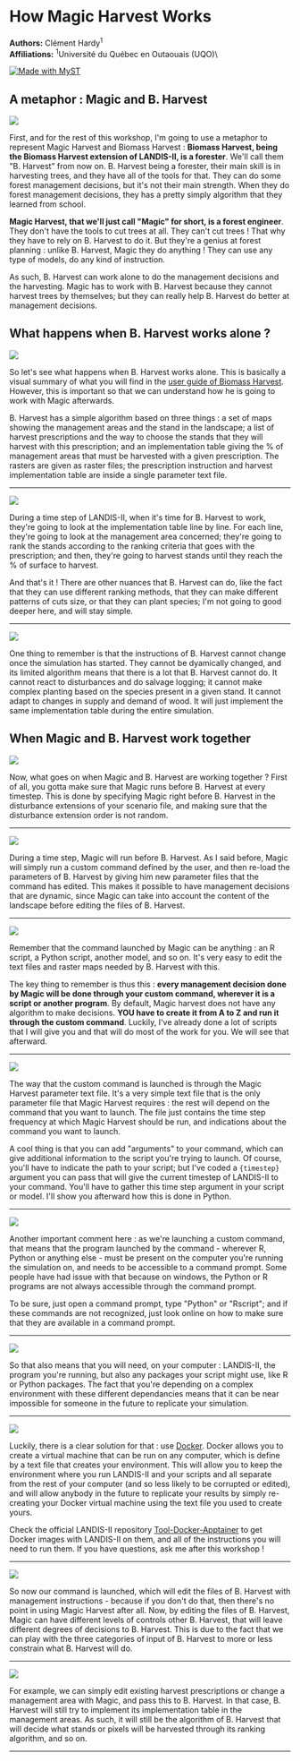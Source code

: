 # How Magic Harvest Works

**Authors:** Clément Hardy<sup>1</sup> \
**Affiliations:** <sup>1</sup>Université du Québec en Outaouais (UQO)\

[![Made with MyST](https://img.shields.io/badge/made%20with-myst-orange)](https://myst.tools)

## A metaphor : Magic and B. Harvest

![](./images/Slide5.jpg)</br>

First, and for the rest of this workshop, I'm going to use a metaphor to represent Magic Harvest and Biomass Harvest : **Biomass Harvest, being the Biomass Harvest extension of LANDIS-II, is a forester**. We'll call them "B. Harvest" from now on. B. Harvest being a forester, their main skill is in harvesting trees, and they have all of the tools for that. They can do some forest management decisions, but it's not their main strength. When they do forest management decisions, they has a pretty simply algorithm that they learned from school.

**Magic Harvest, that we'll just call "Magic" for short, is a forest engineer**. They don't have the tools to cut trees at all. They can't cut trees ! That why they have to rely on B. Harvest to do it. But they're a genius at forest planning : unlike B. Harvest, Magic they do anything ! They can use any type of models, do any kind of instruction.

As such, B. Harvest can work alone to do the management decisions and the harvesting. Magic has to work with B. Harvest because they cannot harvest trees by themselves; but they can really help B. Harvest do better at management decisions.

## What happens when B. Harvest works alone ?

![](./images/Slide6.jpg)</br>

So let's see what happens when B. Harvest works alone. This is basically a visual summary of what you will find in the [user guide of Biomass Harvest](https://github.com/LANDIS-II-Foundation/Extension-Biomass-Harvest/tree/master/docs). However, this is important so that we can understand how he is going to work with Magic afterwards.


B. Harvest has a simple algorithm based on three things : a set of maps showing the management areas and the stand in the landscape; a list of harvest prescriptions and the way to choose the stands that they will harvest with this prescription; and an implementation table giving the % of management areas that must be harvested with a given prescription. The rasters are given as raster files; the prescription instruction and harvest implementation table are inside a single parameter text file.

* * *

![](./images/Slide7.jpg)</br>

During a time step of LANDIS-II, when it's time for B. Harvest to work, they're going to look at the implementation table line by line. For each line, they're going to look at the management area concerned; they're going to rank the stands according to the ranking criteria that goes with the prescription; and then, they're going to harvest stands until they reach the % of surface to harvest.

And that's it ! There are other nuances that B. Harvest can do, like the fact that they can use different ranking methods, that they can make different patterns of cuts size, or that they can plant species; I'm not going to good deeper here, and will stay simple.

* * *

![](./images/Slide8.jpg)</br>

One thing to remember is that the instructions of B. Harvest cannot change once the simulation has started. They cannot be dyamically changed, and its limited algorithm means that there is a lot that B. Harvest cannot do. It cannot react to disturbances and do salvage logging; it cannot make complex planting based on the species present in a given stand. It cannot adapt to changes in supply and demand of wood. It will just implement the same implementation table during the entire simulation.

## When Magic and B. Harvest work together

![](./images/Slide9.jpg)</br>

Now, what goes on when Magic and B. Harvest are working together ? First of all, you gotta make sure that Magic runs before B. Harvest at every timestep. This is done by specifying Magic right before B. Harvest in the disturbance extensions of your scenario file, and making sure that the disturbance extension order is not random.

* * *

![](./images/Slide10.jpg)</br>

During a time step, Magic will run before B. Harvest. As I said before, Magic will simply run a custom command defined by the user, and then re-load the parameters of B. Harvest by giving him new parameter files that the command has edited. This makes it possible to have management decisions that are dynamic, since Magic can take into account the content of the landscape before editing the files of B. Harvest.

* * *

![](./images/Slide11.jpg)</br>

Remember that the command launched by Magic can be anything : an R script, a Python script, another model, and so on. It's very easy to edit the text files and raster maps needed by B. Harvest with this.

The key thing to remember is thus this : **every management decision done by Magic will be done through your custom command, wherever it is a script or another program**. By default, Magic harvest does not have any algorithm to make decisions. **YOU have to create it from A to Z and run it through the custom command**. Luckily, I've already done a lot of scripts that I will give you and that will do most of the work for you. We will see that afterward.

* * *

![](./images/Slide12.jpg)</br>

The way that the custom command is launched is through the Magic Harvest parameter text file. It's a very simple text file that is the only parameter file that Magic Harvest requires : the rest will depend on the command that you want to launch. The file just contains the time step frequency at which Magic Harvest should be run, and indications about the command you want to launch.

A cool thing is that you can add "arguments" to your command, which can give additional information to the script you're trying to launch. Of course, you'll have to indicate the path to your script; but I've coded a `{timestep}` argument you can pass that will give the current timestep of LANDIS-II to your command. You'll have to gather this time step argument in your script or model. I'll show you afterward how this is done in Python.

* * *

![](./images/Slide13.jpg)</br>

Another important comment here : as we're launching a custom command, that means that the program launched by the command - wherever R, Python or anything else - must be present on the computer you're running the simulation on, and needs to be accessible to a command prompt. Some people have had issue with that because on windows, the Python or R programs are not always accessible through the command prompt.

To be sure, just open a command prompt, type "Python" or "Rscript"; and if these commands are not recognized, just look online on how to make sure that they are available in a command prompt.

* * *

![](./images/Slide14.jpg)</br>

So that also means that you will need, on your computer : LANDIS-II, the program you're running, but also any packages your script might use, like R or Python packages. The fact that you're depending on a complex environment with these different dependancies means that it can be near impossible for someone in the future to replicate your simulation. 

* * *

![](./images/Slide15.jpg)</br>

Luckily, there is a clear solution for that : use [Docker](https://www.docker.com/). Docker allows you to create a virtual machine that can be run on any computer, which is define by a text file that creates your environment. This will allow you to keep the environment where you run LANDIS-II and your scripts and all separate from the rest of your computer (and so less likely to be corrupted or edited), and will allow anybody in the future to replicate your results by simply re-creating your Docker virtual machine using the text file you used to create yours.

Check the official LANDIS-II repository [Tool-Docker-Apptainer](https://github.com/LANDIS-II-Foundation/Tool-Docker-Apptainer) to get Docker images with LANDIS-II on them, and all of the instructions you will need to run them. If you have questions, ask me after this workshop !

* * *

![](./images/Slide16.jpg)</br>

So now our command is launched, which will edit the files of B. Harvest with management instructions - because if you don't do that, then there's no point in using Magic Harvest after all. Now, by editing the files of B. Harvest, Magic can have different levels of controls other B. Harvest, that will leave different degrees of decisions to B. Harvest. This is due to the fact that we can play with the three categories of input of B. Harvest to more or less constrain what B. Harvest will do.

* * *

![](./images/Slide17.jpg)</br>


For example, we can simply edit existing harvest prescriptions or change a management area with Magic, and pass this to B. Harvest. In that case, B. Harvest will still try to implement its implementation table in the management areas. As such, it will still be the algorithm of B. Harvest that will decide what stands or pixels will be harvested through its ranking algorithm, and so on.

* * *

